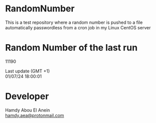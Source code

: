 # RandomNumber    
This is a test repository where a random number is pushed to a file automatically passwordless from a cron job in my Linux CentOS server    
# Random Number of the last run   
11190
      
Last update (GMT +1)    
01/07/24 18:00:01
# Developer    
Hamdy Abou El Anein   
hamdy.aea@protonmail.com
